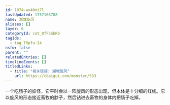 ```yaml
---
id: 1074-wv40ni7l
lastUpdated: 1757166788
name: 湖城旋风
aliases: []
layer: 6
categoryId: cat_OfFSSbRb
tagIds:
  - tag_TRpfu-I4
nsfw: false
parent: ""
relatedEntries: []
timelineEvents: []
titledLinks:
  - title: "相关链接: 湖城旋风"
    url: https://cbaigui.com/monster/533
---
```


一个吃肠子的妖怪，它平时会以一阵旋风的形态出现，但本体是十分细的红线。它以旋风的形态接近畜牧的脖子，然后钻进去畜牧的身体内把肠子吃掉。